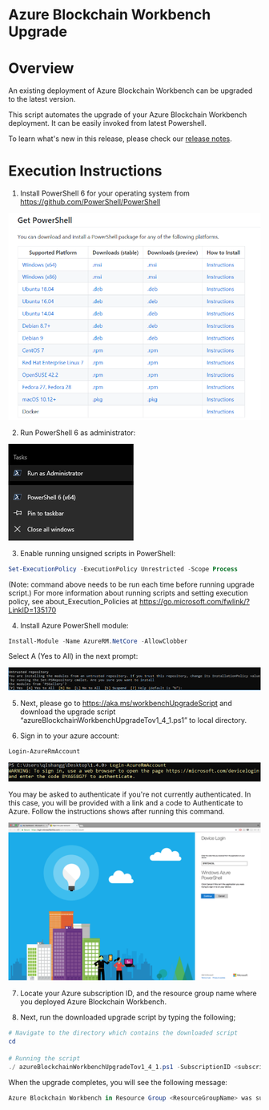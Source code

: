 # Azure Blockchain Workbench Upgrade



Overview
=================
An existing deployment of Azure Blockchain Workbench can be upgraded to the latest version.

This script automates the upgrade of your Azure Blockchain Workbench deployment. It can be easily invoked from latest Powershell.

To learn what's new in this release, please check our [release notes](releasenotes.md).

Execution Instructions
=======================
1. Install PowerShell 6 for your operating system from https://github.com/PowerShell/PowerShell

![](./media/release140-1.png)


2. Run PowerShell 6 as administrator:

![](./media/release-140-2.png)


3. Enable running unsigned scripts in PowerShell:

```powershell
Set-ExecutionPolicy -ExecutionPolicy Unrestricted -Scope Process
```
(Note: command above needs to be run each time before running upgrade script.)
For more information about running scripts and setting execution policy, see about_Execution_Policies at https://go.microsoft.com/fwlink/?LinkID=135170

4. Install Azure PowerShell module:
```powershell
Install-Module -Name AzureRM.NetCore -AllowClobber
```
Select A (Yes to All) in the next prompt:

![](./media/release-140-3.png)


5. Next, please go to https://aka.ms/workbenchUpgradeScript and download the upgrade script “azureBlockchainWorkbenchUpgradeTov1_4_1.ps1” to local directory.


6. Sign in to your azure account:

```powershell
Login-AzureRmAccount
```
![](./media/release-140-4.png)

You may be asked to authenticate if you're not currently authenticated. In this case, you will be provided with a link and a code to Authenticate to Azure. Follow the instructions shows after running this command.

![](./media/upgrade-5.png)


7. Locate your Azure subscription ID, and the resource group name where you deployed Azure Blockchain Workbench.


8. Next, run the downloaded upgrade script by typing the following;

```powershell
# Navigate to the directory which contains the downloaded script
cd 

# Running the script
./ azureBlockchainWorkbenchUpgradeTov1_4_1.ps1 -SubscriptionID <subscription_id> -ResourceGroupName <workbench-resource-group-name>

```

When the upgrade completes, you will see the following message:
```powershell
Azure Blockchain Workbench in Resource Group <ResourceGroupName> was succesfully updated to version 1.4.1.
```
